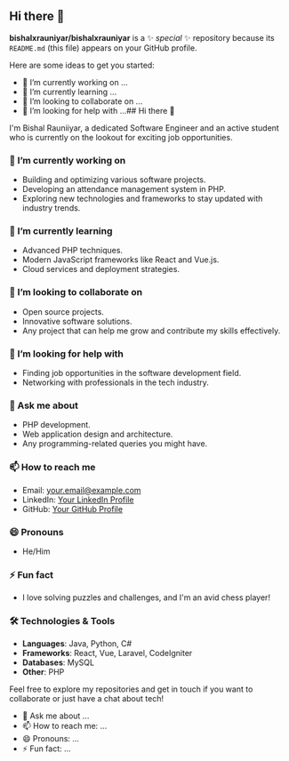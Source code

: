 ## Hi there 👋

**bishalxrauniyar/bishalxrauniyar** is a ✨ _special_ ✨ repository because its `README.md` (this file) appears on your GitHub profile.

Here are some ideas to get you started:

- 🔭 I’m currently working on ...
- 🌱 I’m currently learning ...
- 👯 I’m looking to collaborate on ...
- 🤔 I’m looking for help with ...## Hi there 👋

I'm Bishal Rauniiyar, a dedicated Software Engineer and an active student who is currently on the lookout for exciting job opportunities.

### 🔭 I’m currently working on
- Building and optimizing various software projects.
- Developing an attendance management system in PHP.
- Exploring new technologies and frameworks to stay updated with industry trends.

### 🌱 I’m currently learning
- Advanced PHP techniques.
- Modern JavaScript frameworks like React and Vue.js.
- Cloud services and deployment strategies.

### 👯 I’m looking to collaborate on
- Open source projects.
- Innovative software solutions.
- Any project that can help me grow and contribute my skills effectively.

### 🤔 I’m looking for help with
- Finding job opportunities in the software development field.
- Networking with professionals in the tech industry.

### 💬 Ask me about
- PHP development.
- Web application design and architecture.
- Any programming-related queries you might have.

### 📫 How to reach me
- Email: [your.email@example.com](mailto:bishal.rauniyar@gmail.com)
- LinkedIn: [Your LinkedIn Profile](https://www.linkedin.com/in/yourprofile)
- GitHub: [Your GitHub Profile](https://github.com/bishalxrauniyar)

### 😄 Pronouns
- He/Him

### ⚡ Fun fact
- I love solving puzzles and challenges, and I'm an avid chess player!

### 🛠️ Technologies & Tools
- **Languages**: Java, Python, C#
- **Frameworks**: React, Vue, Laravel, CodeIgniter
- **Databases**: MySQL
- **Other**: PHP

Feel free to explore my repositories and get in touch if you want to collaborate or just have a chat about tech!

- 💬 Ask me about ...
- 📫 How to reach me: ...
- 😄 Pronouns: ...
- ⚡ Fun fact: ...
